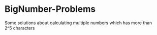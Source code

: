 # BigNumber-Problems
Some solutions about calculating multiple numbers which has more than 2^5 characters
